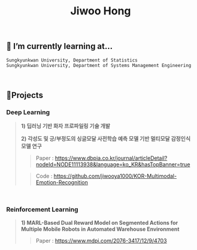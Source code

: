 <h1 align="center"> Jiwoo Hong</h1>

<br/>

## 🌱 I’m currently learning at...

~~~
Sungkyunkwan University, Department of Statistics
Sungkyunkwan University, Department of Systems Management Engineering
~~~

<br/>

## 🔭Projects
### Deep Learning

> **1) 딥러닝 기반 화자 프로파일링 기술 개발**
> 
> **2) 각성도 및 긍/부정도의 싱글모달 사전학습 예측 모델 기반 멀티모달 감정인식 모델 연구**
>
> > Paper : https://www.dbpia.co.kr/journal/articleDetail?nodeId=NODE11113938&language=ko_KR&hasTopBanner=true
> 
> > Code  : https://github.com/jiwooya1000/KOR-Multimodal-Emotion-Recognition

<br/>

### Reinforcement Learning
> **1) MARL-Based Dual Reward Model on Segmented Actions for Multiple Mobile Robots in Automated Warehouse Environment**
> 
> > Paper : https://www.mdpi.com/2076-3417/12/9/4703
